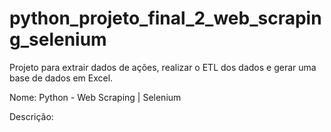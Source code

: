 # python_projeto_final_2_web_scraping_selenium
 Projeto para extrair dados de ações, realizar o ETL dos dados e gerar uma base de dados em Excel.

 Nome: Python - Web Scraping | Selenium

 Descrição: 
